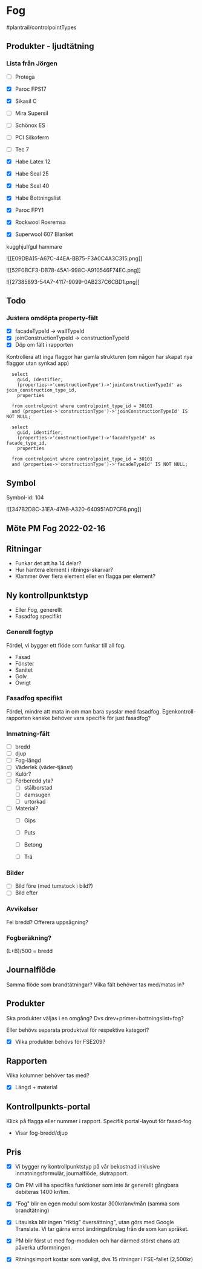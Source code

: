 # Fog
#plantrail/controlpointTypes

## Produkter - ljudtätning
### Lista från Jörgen
- [ ] Protega
- [x] Paroc FPS17
- [x] Sikasil C
- [ ] Mira Supersil
- [ ] Schönox ES
- [ ] PCI Silkoferm
- [ ] Tec 7
- [x] Habe Latex 12
- [x] Habe Seal 25
- [x] Habe Seal 40
- [x] Habe Bottningslist
- [x] Paroc FPY1
- [x] Rockwool Roxremsa
- [x] Superwool 607 Blanket



kugghjul/gul hammare

![[E09DBA15-A67C-44EA-BB75-F3A0C4A3C315.png]]

![[52F0BCF3-DB78-45A1-998C-A910546F74EC.png]]

![[27385893-54A7-4117-9099-0AB237C6CBD1.png]]




## Todo
### Justera omdöpta property-fält
- [x] facadeTypeId -> wallTypeId
- [x] joinConstructionTypeId -> constructionTypeId
- [x] Döp om fält i rapporten

Kontrollera att inga flaggor har gamla strukturen (om någon har skapat nya flaggor utan synkad app)
```
  select 
    guid, identifier,
    (properties->'constructionType')->'joinConstructionTypeId' as join_construction_type_id,
    properties
  
  from controlpoint where controlpoint_type_id = 30101 
  and (properties->'constructionType')->'joinConstructionTypeId' IS NOT NULL;

  select 
    guid, identifier,
    (properties->'constructionType')->'facadeTypeId' as facade_type_id,
    properties
  
  from controlpoint where controlpoint_type_id = 30101 
  and (properties->'constructionType')->'facadeTypeId' IS NOT NULL;
```

## Symbol
Symbol-id: 104

![[347B2D8C-31EA-47AB-A320-640951AD7CF6.png]]

## Möte PM Fog 2022-02-16
## Ritningar
* Funkar det att ha 14 delar?
* Hur hantera element i ritnings-skarvar?
* Klammer över flera element eller en flagga per element?

## Ny kontrollpunktstyp
* Eller Fog, generellt
* Fasadfog specifikt

### Generell fogtyp
Fördel, vi bygger ett flöde som funkar till all fog.
* Fasad
* Fönster
* Sanitet
* Golv
* Övrigt

### Fasadfog specifikt
Fördel, mindre att mata in om man bara sysslar med fasadfog.
Egenkontroll-rapporten kanske behöver vara specifik för just fasadfog?

### Inmatning-fält
- [ ] bredd
- [ ] djup
- [ ] Fog-längd
- [ ] Väderlek (väder-tjänst)
- [ ] Kulör?
- [ ] Förberedd yta?
  - [ ] stålborstad
  - [ ] damsugen
  - [ ] urtorkad
- [ ] Material?
  - [ ] Gips
  - [ ] Puts
  - [ ] Betong
  - [ ] Trä


### Bilder
- [ ] Bild före (med tumstock i bild?)
- [ ] Bild efter

### Avvikelser
Fel bredd? Offerera uppsågning?

### Fogberäkning?
(L+B)/500 = bredd

## Journalflöde
Samma flöde som brandtätningar?
Vilka fält behöver tas med/matas in?

## Produkter
Ska produkter väljas i en omgång? Dvs drev+primer+bottningslist+fog?

Eller behövs separata produktval för respektive kategori?

- [x] Vilka produkter behövs för FSE209?

## Rapporten
Vilka kolumner behöver tas med?
- [x] Längd + material

## Kontrollpunkts-portal
Klick på flagga eller nummer i rapport. Specifik portal-layout för fasad-fog
* Visar fog-bredd/djup

## Pris
- [x] Vi bygger ny kontrollpunktstyp på vår bekostnad inklusive inmatningsformulär, journalflöde, slutrapport.
- [x] Om PM vill ha specifika funktioner som inte är generellt gångbara debiteras 1400 kr/tim.
- [x] "Fog" blir en egen modul som kostar 300kr/anv/mån (samma som brandtätning)
- [x] Litauiska blir ingen "riktig" översättning", utan görs med Google Translate. Vi tar gärna emot ändringsförslag från de som kan språket.
- [x] PM blir först ut med fog-modulen och har därmed störst chans att påverka utformningen.
- [x] Ritningsimport kostar som vanligt, dvs 15 ritningar i FSE-fallet (2,500kr)


